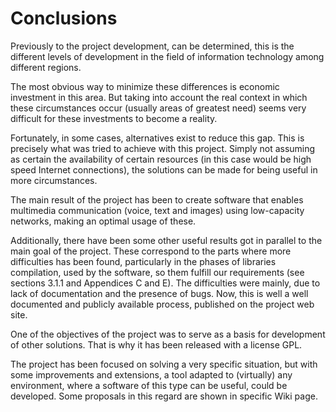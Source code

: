 # Conclusions #
Previously to the project development, can be determined, this is the different levels of development in the field of information technology among different regions.

The most obvious way to minimize these differences is economic investment in this area. But taking into account the real context in which these circumstances occur (usually areas of greatest need) seems very difficult for these investments to become a reality.

Fortunately, in some cases, alternatives exist to reduce this
gap. This is precisely what was tried to achieve with this project. Simply not assuming as certain the availability of certain resources (in this case would be high speed Internet connections), the solutions can be made for being useful in more circumstances.

The main result of the project has been to create software that enables
multimedia communication (voice, text and images) using low-capacity networks, making an optimal usage of these.

Additionally, there have been some other useful results got in parallel to the main goal of the project. These correspond to the parts where more
difficulties has been found, particularly in the phases of libraries
compilation, used by the software, so them fulfill our requirements (see
sections 3.1.1 and Appendices C and E). The difficulties were mainly, due to lack of documentation and the presence of bugs. Now, this is well a well documented and publicly available process, published on the project web site.

One of the objectives of the project was to serve as a basis for development of other solutions. That is why it has been released with a license GPL.

The project has been focused on solving a very specific situation, but with some improvements and extensions, a tool adapted to (virtually) any environment, where a software of this type can be useful, could be developed. Some proposals in this regard are shown in specific Wiki page.